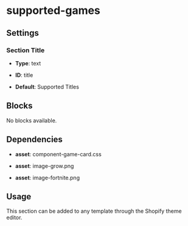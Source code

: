 # supported-games



## Settings


### Section Title
- **Type**: text
- **ID**: title

- **Default**: Supported Titles


## Blocks

No blocks available.

## Dependencies


- **asset**: component-game-card.css

- **asset**: image-grow.png

- **asset**: image-fortnite.png


## Usage

This section can be added to any template through the Shopify theme editor.


